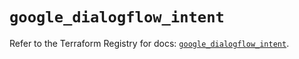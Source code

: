# `google_dialogflow_intent`

Refer to the Terraform Registry for docs: [`google_dialogflow_intent`](https://registry.terraform.io/providers/hashicorp/google-beta/5.40.0/docs/resources/google_dialogflow_intent).
